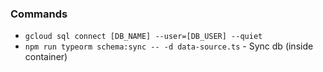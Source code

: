 ### Commands

- `gcloud sql connect [DB_NAME] --user=[DB_USER] --quiet`
- `npm run typeorm schema:sync -- -d data-source.ts` - Sync db (inside container)
